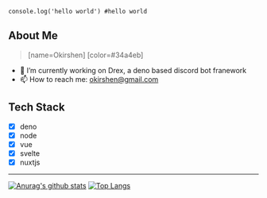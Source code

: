 ```javascript=1
console.log('hello world') #hello world
```

## About Me
> [name=Okirshen]
> [color=#34a4eb]
- 🔭 I’m currently working on Drex, a deno based discord bot franework
- 📫 How to reach me: [okirshen@gmail.com](mailto:okirshen@gmail.com)

## Tech Stack
- [x] deno
- [x] node
- [x] vue
- [x] svelte
- [x] nuxtjs

 ---
[![Anurag's github stats](https://github-readme-stats.vercel.app/api?username=okirshen&theme=dracula)](https://github.com/okirshen/github-readme-stats)
[![Top Langs](https://github-readme-stats.vercel.app/api/top-langs/?username=okirshen&layout=compact&theme=dracula)](https://github.com/anuraghazra/github-readme-stats)
